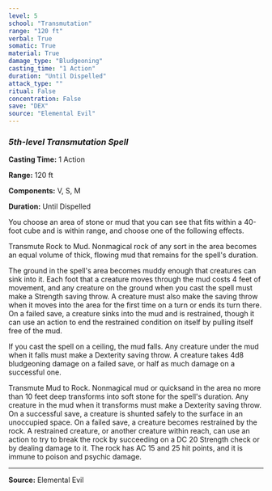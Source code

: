 ```yaml
---
level: 5
school: "Transmutation"
range: "120 ft"
verbal: True
somatic: True
material: True
damage_type: "Bludgeoning"
casting_time: "1 Action"
duration: "Until Dispelled"
attack_type: ""
ritual: False
concentration: False
save: "DEX"
source: "Elemental Evil"
---
```


### *5th-level Transmutation Spell*

**Casting Time:** 1 Action

**Range:** 120 ft

**Components:** V, S, M

**Duration:** Until Dispelled

You choose an area of stone or mud that you can see that fits within a 40-foot cube and is within range, and choose one of the following effects.
 
 Transmute Rock to Mud. Nonmagical rock of any sort in the area becomes an equal volume of thick, flowing mud that remains for the spell's duration.
 
 The ground in the spell's area becomes muddy enough that creatures can sink into it. Each foot that a creature moves through the mud costs 4 feet of movement, and any creature on the ground when you cast the spell must make a Strength saving throw. A creature must also make the saving throw when it moves into the area for the first time on a turn or ends its turn there. On a failed save, a creature sinks into the mud and is restrained, though it can use an action to end the restrained condition on itself by pulling itself free of the mud.
 
 If you cast the spell on a ceiling, the mud falls. Any creature under the mud when it falls must make a Dexterity saving throw. A creature takes 4d8 bludgeoning damage on a failed save, or half as much damage on a successful one.
 
 Transmute Mud to Rock. Nonmagical mud or quicksand in the area no more than 10 feet deep transforms into soft stone for the spell's duration. Any creature in the mud when it transforms must make a Dexterity saving throw. On a successful save, a creature is shunted safely to the surface in an unoccupied space. On a failed save, a creature becomes restrained by the rock. A restrained creature, or another creature within reach, can use an action to try to break the rock by succeeding on a DC 20 Strength check or by dealing damage to it. The rock has AC 15 and 25 hit points, and it is immune to poison and psychic damage.

---
**Source:** Elemental Evil
